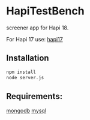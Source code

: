# HapiTestBench
screener app for Hapi 18.

For Hapi 17 use: [hapi17](https://github.com/Contrast-Security-OSS/HapiTestBench/tree/hapi17)

## Installation
```bash
npm install
node server.js
```

## Requirements:
[mongodb](https://docs.mongodb.com/manual/installation/)
[mysql](https://www.mysql.com/)
